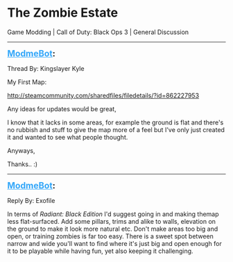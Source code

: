 # The Zombie Estate
Game Modding | Call of Duty: Black Ops 3 | General Discussion

---
<strong style="font-size: 1.4em;"><span style="text-decoration: underline;text-decoration-color: #34a7f9;"><span style="color:#34a7f9;">ModmeBot</span></span>:</strong>

<p>Thread By: Kingslayer Kyle<br /><p style="text-align:left;">My First Map:</p><p style="text-align:left;"></p><p style="text-align:left;"><a href="http://steamcommunity.com/sharedfiles/filedetails/?id=862227953">http://steamcommunity.com/sharedfiles/filedetails/?id=862227953</a></p><p style="text-align:left;"></p><p style="text-align:left;">Any ideas for updates would be great,</p><p style="text-align:left;"></p><p style="text-align:left;">I know that it lacks in some areas, for example the ground is flat and there&#39;s no rubbish and stuff to give the map more of a feel but I&#39;ve only just created it and wanted to see what people thought.</p><p style="text-align:left;"></p><p style="text-align:left;">Anyways,</p><p style="text-align:left;"></p><p style="text-align:left;">Thanks.. :)</p></p>

---
<strong style="font-size: 1.4em;"><span style="text-decoration: underline;text-decoration-color: #34a7f9;"><span style="color:#34a7f9;">ModmeBot</span></span>:</strong>

<p>Reply By: Exofile<br /><p style="text-align:left;">In terms of <em>Radiant: Black Edition</em> I&#39;d suggest going in and making themap less flat-surfaced. Add some pillars, trims and alike to walls, elevation on the ground to make it look more natural etc. Don&#39;t make areas too big and open, or training zombies is far too easy. There is a sweet spot between narrow and wide you&#39;ll want to find where it&#39;s just big and open enough for it to be playable while having fun, yet also keeping it challenging.</p></p>
